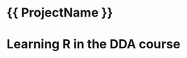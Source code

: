 
<!-- TODO: Add more to the title of your project here -->
# {{ ProjectName }}

<!-- TODO: Give a brief description of what your project is about -->

# Learning R in the DDA course
